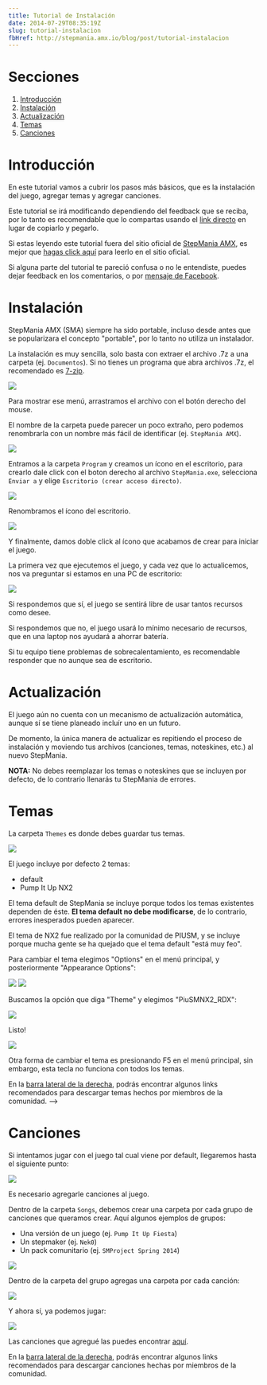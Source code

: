 ```yaml
---
title: Tutorial de Instalación
date: 2014-07-29T08:35:19Z
slug: tutorial-instalacion
fbHref: http://stepmania.amx.io/blog/post/tutorial-instalacion
---
```

# Secciones

1. [Introducción](#introducci-n)
2. [Instalación](#instalaci-n)
3. [Actualización](#actualizaci-n)
4. [Temas](#temas)
5. [Canciones](#canciones)



# Introducción

En este tutorial vamos a cubrir los pasos más básicos, que es la instalación del
juego, agregar temas y agregar canciones.

Este tutorial se irá modificando dependiendo del feedback que se reciba, por lo
tanto es recomendable que lo compartas usando el
[link directo](article/tutorial-install_es) en lugar de
copiarlo y pegarlo.

Si estas leyendo este tutorial fuera del sitio oficial de
[StepMania AMX](index_es), es mejor que
[hagas click aquí](article/tutorial-install_es) para
leerlo en el sitio oficial.

Si alguna parte del tutorial te pareció confusa o no le entendiste, puedes
dejar feedback en los comentarios, o por
[mensaje de Facebook](//www.facebook.com/messages/StepManiaAMX).



# Instalación

StepMania AMX (SMA) siempre ha sido portable, incluso desde antes que se
popularizara el concepto "portable", por lo tanto no utiliza un instalador.

La instalación es muy sencilla, solo basta con extraer el archivo .7z
a una carpeta (ej. `Documentos`). Si no tienes un programa que abra archivos .7z,
el recomendado es [7-zip](http://www.7-zip.org/).

![](/img/blog/tutorial-install/01.gif)

Para mostrar ese menú, arrastramos el archivo con el botón derecho del mouse.

El nombre de la carpeta puede parecer un poco extraño, pero podemos renombrarla
con un nombre más fácil de identificar (ej. `StepMania AMX`).

![](/img/blog/tutorial-install/03.jpg)

Entramos a la carpeta `Program` y creamos un ícono en el escritorio, para
crearlo dale click con el boton derecho al archivo `StepMania.exe`, selecciona
`Enviar a` y elige `Escritorio (crear acceso directo)`.

![](/img/blog/tutorial-install/04.jpg)

Renombramos el ícono del escritorio.

![](/img/blog/tutorial-install/05.jpg)

Y finalmente, damos doble click al ícono que acabamos de crear para iniciar el
juego.

La primera vez que ejecutemos el juego, y cada vez que lo actualicemos, nos va
preguntar si estamos en una PC de escritorio:

![](/img/blog/tutorial-install/06.jpg)

Si respondemos que sí, el juego se sentirá libre de usar tantos recursos como
desee.

Si respondemos que no, el juego usará lo mínimo necesario de recursos, que en
una laptop nos ayudará a ahorrar batería.

Si tu equipo tiene problemas de sobrecalentamiento, es recomendable responder
que no aunque sea de escritorio.



# Actualización

El juego aún no cuenta con un mecanismo de actualización automática, aunque sí
se tiene planeado incluír uno en un futuro.

De momento, la única manera de actualizar es repitiendo el proceso de
instalación y moviendo tus archivos (canciones, temas, noteskines, etc.) al
nuevo StepMania.

**NOTA:** No debes reemplazar los temas o noteskines que se incluyen por
defecto, de lo contrario llenarás tu StepMania de errores.



# Temas

La carpeta `Themes` es donde debes guardar tus temas.

![](/img/blog/tutorial-install/07.jpg)

El juego incluye por defecto 2 temas:

- default
- Pump It Up NX2

El tema default de StepMania se incluye porque todos los temas existentes
dependen de éste. **El tema default no debe modificarse**, de lo contrario,
errores inesperados pueden aparecer.

El tema de NX2 fue realizado por la comunidad de PIUSM, y se incluye porque
mucha gente se ha quejado que el tema default "está muy feo".

Para cambiar el tema elegimos "Options" en el menú principal, y posteriormente
"Appearance Options":

![](/img/blog/tutorial-install/08.jpg)
![](/img/blog/tutorial-install/09.jpg)

Buscamos la opción que diga "Theme" y elegimos "PiuSMNX2_RDX":

![](/img/blog/tutorial-install/10.jpg)

Listo!

![](/img/blog/tutorial-install/11.jpg)

Otra forma de cambiar el tema es presionando F5 en el menú principal, sin
embargo, esta tecla no funciona con todos los temas.

En la [barra lateral de la derecha](#recommended), podrás encontrar
algunos links recomendados para descargar temas hechos por miembros de la
comunidad.
-->



# Canciones

Si intentamos jugar con el juego tal cual viene por default, llegaremos hasta
el siguiente punto:

![](/img/blog/tutorial-install/12.jpg)

Es necesario agregarle canciones al juego.

Dentro de la carpeta `Songs`, debemos crear una carpeta por cada grupo de
canciones que queramos crear. Aquí algunos ejemplos de grupos:

- Una versión de un juego (ej. `Pump It Up Fiesta`)
- Un stepmaker (ej. `Nek0`)
- Un pack comunitario (ej. `SMProject Spring 2014`)

![](/img/blog/tutorial-install/13.jpg)

Dentro de la carpeta del grupo agregas una carpeta por cada canción:

![](/img/blog/tutorial-install/14.jpg)

Y ahora sí, ya podemos jugar:

![](/img/blog/tutorial-install/15.jpg)

Las canciones que agregué las puedes encontrar [aquí](http://aldo.mx/songs).

En la [barra lateral de la derecha](#recommended), podrás encontrar
algunos links recomendados para descargar canciones hechas por miembros de la
comunidad.
